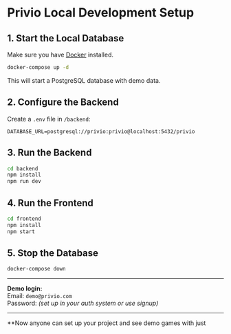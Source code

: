 # Privio Local Development Setup

## 1. Start the Local Database

Make sure you have [Docker](https://www.docker.com/) installed.

```bash
docker-compose up -d
```

This will start a PostgreSQL database with demo data.

## 2. Configure the Backend

Create a `.env` file in `/backend`:

```
DATABASE_URL=postgresql://privio:privio@localhost:5432/privio
```

## 3. Run the Backend

```bash
cd backend
npm install
npm run dev
```

## 4. Run the Frontend

```bash
cd frontend
npm install
npm start
```

## 5. Stop the Database

```bash
docker-compose down
```

---

**Demo login:**  
Email: `demo@privio.com`  
Password: _(set up in your auth system or use signup)_

---

\*\*Now anyone can set up your project and see demo games with just
